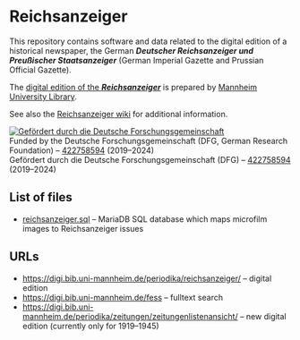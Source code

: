 # Reichsanzeiger

This repository contains software and data related to the digital edition
of a historical newspaper, the German
***Deutscher Reichsanzeiger und Preußischer Staatsanzeiger***
(German Imperial Gazette and Prussian Official Gazette).

The [digital edition of the ***Reichsanzeiger***](https://digi.bib.uni-mannheim.de/periodika/reichsanzeiger/)
is prepared by [Mannheim University Library](https://www.bib.uni-mannheim.de/en/).

See also the [Reichsanzeiger wiki](https://github.com/UB-Mannheim/Reichsanzeiger/wiki)
for additional information.

[![Gefördert durch die Deutsche Forschungsgemeinschaft](https://www2.bib.uni-mannheim.de/dfg_logo_schriftzug_blau_foerderung_klein.jpg)](https://www.dfg.de/)<br>
Funded by the Deutsche Forschungsgemeinschaft (DFG, German Research Foundation) – [422758594](https://gepris.dfg.de/gepris/projekt/422758594?language=en) (2019–2024)<br>
Gefördert durch die Deutsche Forschungsgemeinschaft (DFG) – [422758594](https://gepris.dfg.de/gepris/projekt/422758594?language=de) (2019–2024)

## List of files

* [reichsanzeiger.sql](https://github.com/UB-Mannheim/Reichsanzeiger/blob/main/reichsanzeiger.sql) – MariaDB SQL database which maps microfilm images to Reichsanzeiger issues

## URLs

* https://digi.bib.uni-mannheim.de/periodika/reichsanzeiger/ – digital edition
* https://digi.bib.uni-mannheim.de/fess – fulltext search
* https://digi.bib.uni-mannheim.de/periodika/zeitungen/zeitungenlistenansicht/ – new digital edition (currently only for 1919–1945)
